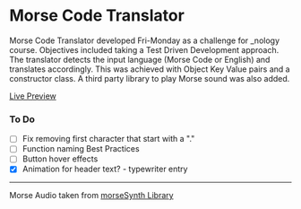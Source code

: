 # Morse Code Translator

Morse Code Translator developed Fri-Monday as a challenge for \_nology course. Objectives included taking a Test Driven Development approach.
The translator detects the input language (Morse Code or English) and translates accordingly. This was achieved with Object Key Value pairs and a constructor class. A third party library to play Morse sound was also added.

[Live Preview](https://ism90.github.io/morse-translator/)

### To Do

- [ ] Fix removing first character that start with a "."
- [ ] Function naming Best Practices
- [ ] Button hover effects
- [x] Animation for header text? - typewriter entry

---

Morse Audio taken from [morseSynth Library](https://github.com/netAction/morseSynth)
